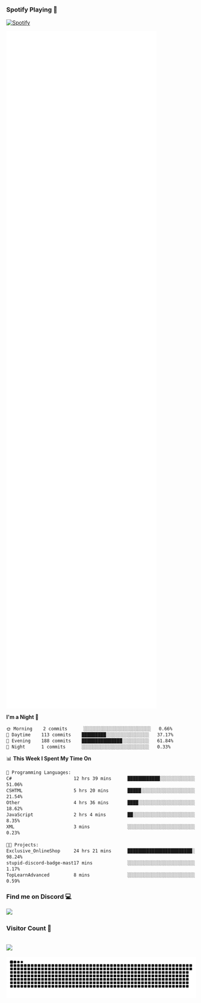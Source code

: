 ### Spotify Playing 🎵
[![Spotify](https://spotify-livestats-callme-milad.vercel.app/api/spotify)](https://open.spotify.com/user/314mrt6dxn5cqoxklh3thbwlr6by)

<img align="center" src="/github-metrics.svg" alt="Metrics" width="400">

<!--START_SECTION:waka-->
**I'm a Night 🦉** 

```text
🌞 Morning    2 commits      ░░░░░░░░░░░░░░░░░░░░░░░░░   0.66% 
🌆 Daytime    113 commits    █████████░░░░░░░░░░░░░░░░   37.17% 
🌃 Evening    188 commits    ███████████████░░░░░░░░░░   61.84% 
🌙 Night      1 commits      ░░░░░░░░░░░░░░░░░░░░░░░░░   0.33%

```


📊 **This Week I Spent My Time On** 

```text
💬 Programming Languages: 
C#                       12 hrs 39 mins      ████████████░░░░░░░░░░░░░   51.06% 
CSHTML                   5 hrs 20 mins       █████░░░░░░░░░░░░░░░░░░░░   21.54% 
Other                    4 hrs 36 mins       ████░░░░░░░░░░░░░░░░░░░░░   18.62% 
JavaScript               2 hrs 4 mins        ██░░░░░░░░░░░░░░░░░░░░░░░   8.35% 
XML                      3 mins              ░░░░░░░░░░░░░░░░░░░░░░░░░   0.23%

🐱‍💻 Projects: 
Exclusive_OnlineShop     24 hrs 21 mins      ████████████████████████░   98.24% 
stupid-discord-badge-mast17 mins             ░░░░░░░░░░░░░░░░░░░░░░░░░   1.17% 
TopLearnAdvanced         8 mins              ░░░░░░░░░░░░░░░░░░░░░░░░░   0.59%

```


<!--END_SECTION:waka-->

### Find me on Discord 💻
<a href="https://discord.gg/pQVcABAxAy" rel="nofollow"> 
  <img src="https://discord.c99.nl/widget/theme-2/977957889358573609.png" data-canonical-src="https://discord.c99.nl/widget/theme-2/977957889358573609.png" style="max-width: 100%;"></a>

### Visitor Count 🔢
<p align="left"> 
  <br>
  <img src="https://profile-counter.glitch.me/callme-devil/count.svg" />
</p>

<img src="https://github.com/callme-devil/callme-devil/blob/output/github-contribution-grid-snake.svg" alt="snake" style="max-width: 100%;">

